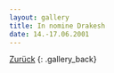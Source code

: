 ```yaml
---
layout: gallery
title: In nomine Drakesh
date: 14.-17.06.2001
---
```


[Zurück](..)
{: .gallery_back}
